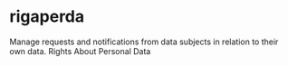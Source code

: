 # rigaperda
Manage requests and notifications from data subjects in relation to their own data. Rights About Personal Data
